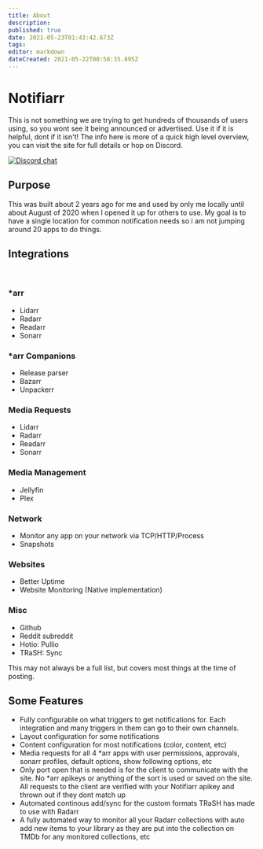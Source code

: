 ```yaml
---
title: About
description: 
published: true
date: 2021-05-23T01:43:42.673Z
tags: 
editor: markdown
dateCreated: 2021-05-22T00:58:35.895Z
---
```


# Notifiarr


This is not something we are trying to get hundreds of thousands of users using, so you wont see it being announced or advertised. Use it if it is helpful, dont if it isn't! The info here is more of a quick high level overview, you can visit the site for full details or hop on Discord.

[![Discord chat](https://img.shields.io/discord/764440599066574859?style=flat-square&color=4051B5&logo=discord)](https://discord.gg/AURf8Yz)

## Purpose

This was built about 2 years ago for me and used by only me locally until about August of 2020 when I opened it up for others to use. My goal is to have a single location for common notification needs so i am not jumping around 20 apps to do things.

## Integrations
<br>

### *arr

* Lidarr
* Radarr
* Readarr
* Sonarr

### *arr Companions

* Release parser
* Bazarr
* Unpackerr

### Media Requests

* Lidarr
* Radarr
* Readarr
* Sonarr

### Media Management

* Jellyfin
* Plex

### Network

* Monitor any app on your network via TCP/HTTP/Process
* Snapshots

### Websites

* Better Uptime
* Website Monitoring (Native implementation)

### Misc

* Github
* Reddit subreddit
* Hotio: Pullio
* TRaSH: Sync

This may not always be a full list, but covers most things at the time of posting.

## Some Features

* Fully configurable on what triggers to get notifications for. Each integration and many triggers in them can go to their own channels.
* Layout configuration for some notifications
* Content configuration for most notifications (color, content, etc)
* Media requests for all 4 *arr apps with user permissions, approvals, sonarr profiles, default options, show following options, etc
* Only port open that is needed is for the client to communicate with the site. No *arr apikeys or anything of the sort is used or saved on the site. All requests to the client are verified with your Notifiarr apikey and thrown out if they dont match up
* Automated continous add/sync for the custom formats TRaSH has made to use with Radarr
* A fully automated way to monitor all your Radarr collections with auto add new items to your library as they are put into the collection on TMDb for any monitored collections, etc